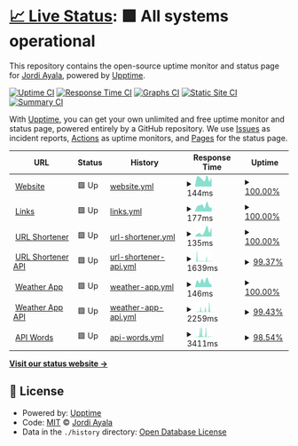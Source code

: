 # [📈 Live Status](https://ASJordi.github.io/website-activity-status): <!--live status--> **🟩 All systems operational**

This repository contains the open-source uptime monitor and status page for [Jordi Ayala](asjordi.dev), powered by [Upptime](https://github.com/upptime/upptime).

[![Uptime CI](https://github.com/ASJordi/website-activity-status/workflows/Uptime%20CI/badge.svg)](https://github.com/ASJordi/website-activity-status/actions?query=workflow%3A%22Uptime+CI%22)
[![Response Time CI](https://github.com/ASJordi/website-activity-status/workflows/Response%20Time%20CI/badge.svg)](https://github.com/ASJordi/website-activity-status/actions?query=workflow%3A%22Response+Time+CI%22)
[![Graphs CI](https://github.com/ASJordi/website-activity-status/workflows/Graphs%20CI/badge.svg)](https://github.com/ASJordi/website-activity-status/actions?query=workflow%3A%22Graphs+CI%22)
[![Static Site CI](https://github.com/ASJordi/website-activity-status/workflows/Static%20Site%20CI/badge.svg)](https://github.com/ASJordi/website-activity-status/actions?query=workflow%3A%22Static+Site+CI%22)
[![Summary CI](https://github.com/ASJordi/website-activity-status/workflows/Summary%20CI/badge.svg)](https://github.com/ASJordi/website-activity-status/actions?query=workflow%3A%22Summary+CI%22)

With [Upptime](https://upptime.js.org), you can get your own unlimited and free uptime monitor and status page, powered entirely by a GitHub repository. We use [Issues](https://github.com/ASJordi/website-activity-status/issues) as incident reports, [Actions](https://github.com/ASJordi/website-activity-status/actions) as uptime monitors, and [Pages](https://ASJordi.github.io/website-activity-status) for the status page.

<!--start: status pages-->
<!-- This summary is generated by Upptime (https://github.com/upptime/upptime) -->
<!-- Do not edit this manually, your changes will be overwritten -->
<!-- prettier-ignore -->
| URL | Status | History | Response Time | Uptime |
| --- | ------ | ------- | ------------- | ------ |
| <img alt="" src="https://icons.duckduckgo.com/ip3/asjordi.dev.ico" height="13"> [Website](https://asjordi.dev) | 🟩 Up | [website.yml](https://github.com/ASJordi/website-activity-status/commits/HEAD/history/website.yml) | <details><summary><img alt="Response time graph" src="./graphs/website/response-time-week.png" height="20"> 144ms</summary><br><a href="https://up.asjordi.dev/history/website"><img alt="Response time 122" src="https://img.shields.io/endpoint?url=https%3A%2F%2Fraw.githubusercontent.com%2FASJordi%2Fwebsite-activity-status%2FHEAD%2Fapi%2Fwebsite%2Fresponse-time.json"></a><br><a href="https://up.asjordi.dev/history/website"><img alt="24-hour response time 156" src="https://img.shields.io/endpoint?url=https%3A%2F%2Fraw.githubusercontent.com%2FASJordi%2Fwebsite-activity-status%2FHEAD%2Fapi%2Fwebsite%2Fresponse-time-day.json"></a><br><a href="https://up.asjordi.dev/history/website"><img alt="7-day response time 144" src="https://img.shields.io/endpoint?url=https%3A%2F%2Fraw.githubusercontent.com%2FASJordi%2Fwebsite-activity-status%2FHEAD%2Fapi%2Fwebsite%2Fresponse-time-week.json"></a><br><a href="https://up.asjordi.dev/history/website"><img alt="30-day response time 159" src="https://img.shields.io/endpoint?url=https%3A%2F%2Fraw.githubusercontent.com%2FASJordi%2Fwebsite-activity-status%2FHEAD%2Fapi%2Fwebsite%2Fresponse-time-month.json"></a><br><a href="https://up.asjordi.dev/history/website"><img alt="1-year response time 121" src="https://img.shields.io/endpoint?url=https%3A%2F%2Fraw.githubusercontent.com%2FASJordi%2Fwebsite-activity-status%2FHEAD%2Fapi%2Fwebsite%2Fresponse-time-year.json"></a></details> | <details><summary><a href="https://up.asjordi.dev/history/website">100.00%</a></summary><a href="https://up.asjordi.dev/history/website"><img alt="All-time uptime 99.98%" src="https://img.shields.io/endpoint?url=https%3A%2F%2Fraw.githubusercontent.com%2FASJordi%2Fwebsite-activity-status%2FHEAD%2Fapi%2Fwebsite%2Fuptime.json"></a><br><a href="https://up.asjordi.dev/history/website"><img alt="24-hour uptime 100.00%" src="https://img.shields.io/endpoint?url=https%3A%2F%2Fraw.githubusercontent.com%2FASJordi%2Fwebsite-activity-status%2FHEAD%2Fapi%2Fwebsite%2Fuptime-day.json"></a><br><a href="https://up.asjordi.dev/history/website"><img alt="7-day uptime 100.00%" src="https://img.shields.io/endpoint?url=https%3A%2F%2Fraw.githubusercontent.com%2FASJordi%2Fwebsite-activity-status%2FHEAD%2Fapi%2Fwebsite%2Fuptime-week.json"></a><br><a href="https://up.asjordi.dev/history/website"><img alt="30-day uptime 100.00%" src="https://img.shields.io/endpoint?url=https%3A%2F%2Fraw.githubusercontent.com%2FASJordi%2Fwebsite-activity-status%2FHEAD%2Fapi%2Fwebsite%2Fuptime-month.json"></a><br><a href="https://up.asjordi.dev/history/website"><img alt="1-year uptime 99.98%" src="https://img.shields.io/endpoint?url=https%3A%2F%2Fraw.githubusercontent.com%2FASJordi%2Fwebsite-activity-status%2FHEAD%2Fapi%2Fwebsite%2Fuptime-year.json"></a></details>
| <img alt="" src="https://icons.duckduckgo.com/ip3/links.asjordi.dev.ico" height="13"> [Links](https://links.asjordi.dev/) | 🟩 Up | [links.yml](https://github.com/ASJordi/website-activity-status/commits/HEAD/history/links.yml) | <details><summary><img alt="Response time graph" src="./graphs/links/response-time-week.png" height="20"> 177ms</summary><br><a href="https://up.asjordi.dev/history/links"><img alt="Response time 159" src="https://img.shields.io/endpoint?url=https%3A%2F%2Fraw.githubusercontent.com%2FASJordi%2Fwebsite-activity-status%2FHEAD%2Fapi%2Flinks%2Fresponse-time.json"></a><br><a href="https://up.asjordi.dev/history/links"><img alt="24-hour response time 124" src="https://img.shields.io/endpoint?url=https%3A%2F%2Fraw.githubusercontent.com%2FASJordi%2Fwebsite-activity-status%2FHEAD%2Fapi%2Flinks%2Fresponse-time-day.json"></a><br><a href="https://up.asjordi.dev/history/links"><img alt="7-day response time 177" src="https://img.shields.io/endpoint?url=https%3A%2F%2Fraw.githubusercontent.com%2FASJordi%2Fwebsite-activity-status%2FHEAD%2Fapi%2Flinks%2Fresponse-time-week.json"></a><br><a href="https://up.asjordi.dev/history/links"><img alt="30-day response time 182" src="https://img.shields.io/endpoint?url=https%3A%2F%2Fraw.githubusercontent.com%2FASJordi%2Fwebsite-activity-status%2FHEAD%2Fapi%2Flinks%2Fresponse-time-month.json"></a><br><a href="https://up.asjordi.dev/history/links"><img alt="1-year response time 158" src="https://img.shields.io/endpoint?url=https%3A%2F%2Fraw.githubusercontent.com%2FASJordi%2Fwebsite-activity-status%2FHEAD%2Fapi%2Flinks%2Fresponse-time-year.json"></a></details> | <details><summary><a href="https://up.asjordi.dev/history/links">100.00%</a></summary><a href="https://up.asjordi.dev/history/links"><img alt="All-time uptime 100.00%" src="https://img.shields.io/endpoint?url=https%3A%2F%2Fraw.githubusercontent.com%2FASJordi%2Fwebsite-activity-status%2FHEAD%2Fapi%2Flinks%2Fuptime.json"></a><br><a href="https://up.asjordi.dev/history/links"><img alt="24-hour uptime 100.00%" src="https://img.shields.io/endpoint?url=https%3A%2F%2Fraw.githubusercontent.com%2FASJordi%2Fwebsite-activity-status%2FHEAD%2Fapi%2Flinks%2Fuptime-day.json"></a><br><a href="https://up.asjordi.dev/history/links"><img alt="7-day uptime 100.00%" src="https://img.shields.io/endpoint?url=https%3A%2F%2Fraw.githubusercontent.com%2FASJordi%2Fwebsite-activity-status%2FHEAD%2Fapi%2Flinks%2Fuptime-week.json"></a><br><a href="https://up.asjordi.dev/history/links"><img alt="30-day uptime 100.00%" src="https://img.shields.io/endpoint?url=https%3A%2F%2Fraw.githubusercontent.com%2FASJordi%2Fwebsite-activity-status%2FHEAD%2Fapi%2Flinks%2Fuptime-month.json"></a><br><a href="https://up.asjordi.dev/history/links"><img alt="1-year uptime 100.00%" src="https://img.shields.io/endpoint?url=https%3A%2F%2Fraw.githubusercontent.com%2FASJordi%2Fwebsite-activity-status%2FHEAD%2Fapi%2Flinks%2Fuptime-year.json"></a></details>
| <img alt="" src="https://icons.duckduckgo.com/ip3/link-shortly.netlify.app.ico" height="13"> [URL Shortener](https://link-shortly.netlify.app) | 🟩 Up | [url-shortener.yml](https://github.com/ASJordi/website-activity-status/commits/HEAD/history/url-shortener.yml) | <details><summary><img alt="Response time graph" src="./graphs/url-shortener/response-time-week.png" height="20"> 135ms</summary><br><a href="https://up.asjordi.dev/history/url-shortener"><img alt="Response time 122" src="https://img.shields.io/endpoint?url=https%3A%2F%2Fraw.githubusercontent.com%2FASJordi%2Fwebsite-activity-status%2FHEAD%2Fapi%2Furl-shortener%2Fresponse-time.json"></a><br><a href="https://up.asjordi.dev/history/url-shortener"><img alt="24-hour response time 236" src="https://img.shields.io/endpoint?url=https%3A%2F%2Fraw.githubusercontent.com%2FASJordi%2Fwebsite-activity-status%2FHEAD%2Fapi%2Furl-shortener%2Fresponse-time-day.json"></a><br><a href="https://up.asjordi.dev/history/url-shortener"><img alt="7-day response time 135" src="https://img.shields.io/endpoint?url=https%3A%2F%2Fraw.githubusercontent.com%2FASJordi%2Fwebsite-activity-status%2FHEAD%2Fapi%2Furl-shortener%2Fresponse-time-week.json"></a><br><a href="https://up.asjordi.dev/history/url-shortener"><img alt="30-day response time 145" src="https://img.shields.io/endpoint?url=https%3A%2F%2Fraw.githubusercontent.com%2FASJordi%2Fwebsite-activity-status%2FHEAD%2Fapi%2Furl-shortener%2Fresponse-time-month.json"></a><br><a href="https://up.asjordi.dev/history/url-shortener"><img alt="1-year response time 112" src="https://img.shields.io/endpoint?url=https%3A%2F%2Fraw.githubusercontent.com%2FASJordi%2Fwebsite-activity-status%2FHEAD%2Fapi%2Furl-shortener%2Fresponse-time-year.json"></a></details> | <details><summary><a href="https://up.asjordi.dev/history/url-shortener">100.00%</a></summary><a href="https://up.asjordi.dev/history/url-shortener"><img alt="All-time uptime 100.00%" src="https://img.shields.io/endpoint?url=https%3A%2F%2Fraw.githubusercontent.com%2FASJordi%2Fwebsite-activity-status%2FHEAD%2Fapi%2Furl-shortener%2Fuptime.json"></a><br><a href="https://up.asjordi.dev/history/url-shortener"><img alt="24-hour uptime 100.00%" src="https://img.shields.io/endpoint?url=https%3A%2F%2Fraw.githubusercontent.com%2FASJordi%2Fwebsite-activity-status%2FHEAD%2Fapi%2Furl-shortener%2Fuptime-day.json"></a><br><a href="https://up.asjordi.dev/history/url-shortener"><img alt="7-day uptime 100.00%" src="https://img.shields.io/endpoint?url=https%3A%2F%2Fraw.githubusercontent.com%2FASJordi%2Fwebsite-activity-status%2FHEAD%2Fapi%2Furl-shortener%2Fuptime-week.json"></a><br><a href="https://up.asjordi.dev/history/url-shortener"><img alt="30-day uptime 100.00%" src="https://img.shields.io/endpoint?url=https%3A%2F%2Fraw.githubusercontent.com%2FASJordi%2Fwebsite-activity-status%2FHEAD%2Fapi%2Furl-shortener%2Fuptime-month.json"></a><br><a href="https://up.asjordi.dev/history/url-shortener"><img alt="1-year uptime 100.00%" src="https://img.shields.io/endpoint?url=https%3A%2F%2Fraw.githubusercontent.com%2FASJordi%2Fwebsite-activity-status%2FHEAD%2Fapi%2Furl-shortener%2Fuptime-year.json"></a></details>
| <img alt="" src="https://icons.duckduckgo.com/ip3/api-url-zgau.onrender.com.ico" height="13"> [URL Shortener API](https://api-url-zgau.onrender.com/) | 🟩 Up | [url-shortener-api.yml](https://github.com/ASJordi/website-activity-status/commits/HEAD/history/url-shortener-api.yml) | <details><summary><img alt="Response time graph" src="./graphs/url-shortener-api/response-time-week.png" height="20"> 1639ms</summary><br><a href="https://up.asjordi.dev/history/url-shortener-api"><img alt="Response time 3867" src="https://img.shields.io/endpoint?url=https%3A%2F%2Fraw.githubusercontent.com%2FASJordi%2Fwebsite-activity-status%2FHEAD%2Fapi%2Furl-shortener-api%2Fresponse-time.json"></a><br><a href="https://up.asjordi.dev/history/url-shortener-api"><img alt="24-hour response time 363" src="https://img.shields.io/endpoint?url=https%3A%2F%2Fraw.githubusercontent.com%2FASJordi%2Fwebsite-activity-status%2FHEAD%2Fapi%2Furl-shortener-api%2Fresponse-time-day.json"></a><br><a href="https://up.asjordi.dev/history/url-shortener-api"><img alt="7-day response time 1639" src="https://img.shields.io/endpoint?url=https%3A%2F%2Fraw.githubusercontent.com%2FASJordi%2Fwebsite-activity-status%2FHEAD%2Fapi%2Furl-shortener-api%2Fresponse-time-week.json"></a><br><a href="https://up.asjordi.dev/history/url-shortener-api"><img alt="30-day response time 1095" src="https://img.shields.io/endpoint?url=https%3A%2F%2Fraw.githubusercontent.com%2FASJordi%2Fwebsite-activity-status%2FHEAD%2Fapi%2Furl-shortener-api%2Fresponse-time-month.json"></a><br><a href="https://up.asjordi.dev/history/url-shortener-api"><img alt="1-year response time 4260" src="https://img.shields.io/endpoint?url=https%3A%2F%2Fraw.githubusercontent.com%2FASJordi%2Fwebsite-activity-status%2FHEAD%2Fapi%2Furl-shortener-api%2Fresponse-time-year.json"></a></details> | <details><summary><a href="https://up.asjordi.dev/history/url-shortener-api">99.37%</a></summary><a href="https://up.asjordi.dev/history/url-shortener-api"><img alt="All-time uptime 84.37%" src="https://img.shields.io/endpoint?url=https%3A%2F%2Fraw.githubusercontent.com%2FASJordi%2Fwebsite-activity-status%2FHEAD%2Fapi%2Furl-shortener-api%2Fuptime.json"></a><br><a href="https://up.asjordi.dev/history/url-shortener-api"><img alt="24-hour uptime 100.00%" src="https://img.shields.io/endpoint?url=https%3A%2F%2Fraw.githubusercontent.com%2FASJordi%2Fwebsite-activity-status%2FHEAD%2Fapi%2Furl-shortener-api%2Fuptime-day.json"></a><br><a href="https://up.asjordi.dev/history/url-shortener-api"><img alt="7-day uptime 99.37%" src="https://img.shields.io/endpoint?url=https%3A%2F%2Fraw.githubusercontent.com%2FASJordi%2Fwebsite-activity-status%2FHEAD%2Fapi%2Furl-shortener-api%2Fuptime-week.json"></a><br><a href="https://up.asjordi.dev/history/url-shortener-api"><img alt="30-day uptime 40.15%" src="https://img.shields.io/endpoint?url=https%3A%2F%2Fraw.githubusercontent.com%2FASJordi%2Fwebsite-activity-status%2FHEAD%2Fapi%2Furl-shortener-api%2Fuptime-month.json"></a><br><a href="https://up.asjordi.dev/history/url-shortener-api"><img alt="1-year uptime 75.21%" src="https://img.shields.io/endpoint?url=https%3A%2F%2Fraw.githubusercontent.com%2FASJordi%2Fwebsite-activity-status%2FHEAD%2Fapi%2Furl-shortener-api%2Fuptime-year.json"></a></details>
| <img alt="" src="https://icons.duckduckgo.com/ip3/weather-app-nodejs.netlify.app.ico" height="13"> [Weather App](https://weather-app-nodejs.netlify.app) | 🟩 Up | [weather-app.yml](https://github.com/ASJordi/website-activity-status/commits/HEAD/history/weather-app.yml) | <details><summary><img alt="Response time graph" src="./graphs/weather-app/response-time-week.png" height="20"> 146ms</summary><br><a href="https://up.asjordi.dev/history/weather-app"><img alt="Response time 148" src="https://img.shields.io/endpoint?url=https%3A%2F%2Fraw.githubusercontent.com%2FASJordi%2Fwebsite-activity-status%2FHEAD%2Fapi%2Fweather-app%2Fresponse-time.json"></a><br><a href="https://up.asjordi.dev/history/weather-app"><img alt="24-hour response time 50" src="https://img.shields.io/endpoint?url=https%3A%2F%2Fraw.githubusercontent.com%2FASJordi%2Fwebsite-activity-status%2FHEAD%2Fapi%2Fweather-app%2Fresponse-time-day.json"></a><br><a href="https://up.asjordi.dev/history/weather-app"><img alt="7-day response time 146" src="https://img.shields.io/endpoint?url=https%3A%2F%2Fraw.githubusercontent.com%2FASJordi%2Fwebsite-activity-status%2FHEAD%2Fapi%2Fweather-app%2Fresponse-time-week.json"></a><br><a href="https://up.asjordi.dev/history/weather-app"><img alt="30-day response time 127" src="https://img.shields.io/endpoint?url=https%3A%2F%2Fraw.githubusercontent.com%2FASJordi%2Fwebsite-activity-status%2FHEAD%2Fapi%2Fweather-app%2Fresponse-time-month.json"></a><br><a href="https://up.asjordi.dev/history/weather-app"><img alt="1-year response time 144" src="https://img.shields.io/endpoint?url=https%3A%2F%2Fraw.githubusercontent.com%2FASJordi%2Fwebsite-activity-status%2FHEAD%2Fapi%2Fweather-app%2Fresponse-time-year.json"></a></details> | <details><summary><a href="https://up.asjordi.dev/history/weather-app">100.00%</a></summary><a href="https://up.asjordi.dev/history/weather-app"><img alt="All-time uptime 100.00%" src="https://img.shields.io/endpoint?url=https%3A%2F%2Fraw.githubusercontent.com%2FASJordi%2Fwebsite-activity-status%2FHEAD%2Fapi%2Fweather-app%2Fuptime.json"></a><br><a href="https://up.asjordi.dev/history/weather-app"><img alt="24-hour uptime 100.00%" src="https://img.shields.io/endpoint?url=https%3A%2F%2Fraw.githubusercontent.com%2FASJordi%2Fwebsite-activity-status%2FHEAD%2Fapi%2Fweather-app%2Fuptime-day.json"></a><br><a href="https://up.asjordi.dev/history/weather-app"><img alt="7-day uptime 100.00%" src="https://img.shields.io/endpoint?url=https%3A%2F%2Fraw.githubusercontent.com%2FASJordi%2Fwebsite-activity-status%2FHEAD%2Fapi%2Fweather-app%2Fuptime-week.json"></a><br><a href="https://up.asjordi.dev/history/weather-app"><img alt="30-day uptime 100.00%" src="https://img.shields.io/endpoint?url=https%3A%2F%2Fraw.githubusercontent.com%2FASJordi%2Fwebsite-activity-status%2FHEAD%2Fapi%2Fweather-app%2Fuptime-month.json"></a><br><a href="https://up.asjordi.dev/history/weather-app"><img alt="1-year uptime 100.00%" src="https://img.shields.io/endpoint?url=https%3A%2F%2Fraw.githubusercontent.com%2FASJordi%2Fwebsite-activity-status%2FHEAD%2Fapi%2Fweather-app%2Fuptime-year.json"></a></details>
| <img alt="" src="https://icons.duckduckgo.com/ip3/weather-app-backend-y96o.onrender.com.ico" height="13"> [Weather App API](https://weather-app-backend-y96o.onrender.com/api/) | 🟩 Up | [weather-app-api.yml](https://github.com/ASJordi/website-activity-status/commits/HEAD/history/weather-app-api.yml) | <details><summary><img alt="Response time graph" src="./graphs/weather-app-api/response-time-week.png" height="20"> 2259ms</summary><br><a href="https://up.asjordi.dev/history/weather-app-api"><img alt="Response time 4130" src="https://img.shields.io/endpoint?url=https%3A%2F%2Fraw.githubusercontent.com%2FASJordi%2Fwebsite-activity-status%2FHEAD%2Fapi%2Fweather-app-api%2Fresponse-time.json"></a><br><a href="https://up.asjordi.dev/history/weather-app-api"><img alt="24-hour response time 206" src="https://img.shields.io/endpoint?url=https%3A%2F%2Fraw.githubusercontent.com%2FASJordi%2Fwebsite-activity-status%2FHEAD%2Fapi%2Fweather-app-api%2Fresponse-time-day.json"></a><br><a href="https://up.asjordi.dev/history/weather-app-api"><img alt="7-day response time 2259" src="https://img.shields.io/endpoint?url=https%3A%2F%2Fraw.githubusercontent.com%2FASJordi%2Fwebsite-activity-status%2FHEAD%2Fapi%2Fweather-app-api%2Fresponse-time-week.json"></a><br><a href="https://up.asjordi.dev/history/weather-app-api"><img alt="30-day response time 1647" src="https://img.shields.io/endpoint?url=https%3A%2F%2Fraw.githubusercontent.com%2FASJordi%2Fwebsite-activity-status%2FHEAD%2Fapi%2Fweather-app-api%2Fresponse-time-month.json"></a><br><a href="https://up.asjordi.dev/history/weather-app-api"><img alt="1-year response time 4235" src="https://img.shields.io/endpoint?url=https%3A%2F%2Fraw.githubusercontent.com%2FASJordi%2Fwebsite-activity-status%2FHEAD%2Fapi%2Fweather-app-api%2Fresponse-time-year.json"></a></details> | <details><summary><a href="https://up.asjordi.dev/history/weather-app-api">99.43%</a></summary><a href="https://up.asjordi.dev/history/weather-app-api"><img alt="All-time uptime 82.62%" src="https://img.shields.io/endpoint?url=https%3A%2F%2Fraw.githubusercontent.com%2FASJordi%2Fwebsite-activity-status%2FHEAD%2Fapi%2Fweather-app-api%2Fuptime.json"></a><br><a href="https://up.asjordi.dev/history/weather-app-api"><img alt="24-hour uptime 98.88%" src="https://img.shields.io/endpoint?url=https%3A%2F%2Fraw.githubusercontent.com%2FASJordi%2Fwebsite-activity-status%2FHEAD%2Fapi%2Fweather-app-api%2Fuptime-day.json"></a><br><a href="https://up.asjordi.dev/history/weather-app-api"><img alt="7-day uptime 99.43%" src="https://img.shields.io/endpoint?url=https%3A%2F%2Fraw.githubusercontent.com%2FASJordi%2Fwebsite-activity-status%2FHEAD%2Fapi%2Fweather-app-api%2Fuptime-week.json"></a><br><a href="https://up.asjordi.dev/history/weather-app-api"><img alt="30-day uptime 39.52%" src="https://img.shields.io/endpoint?url=https%3A%2F%2Fraw.githubusercontent.com%2FASJordi%2Fwebsite-activity-status%2FHEAD%2Fapi%2Fweather-app-api%2Fuptime-month.json"></a><br><a href="https://up.asjordi.dev/history/weather-app-api"><img alt="1-year uptime 72.43%" src="https://img.shields.io/endpoint?url=https%3A%2F%2Fraw.githubusercontent.com%2FASJordi%2Fwebsite-activity-status%2FHEAD%2Fapi%2Fweather-app-api%2Fuptime-year.json"></a></details>
| <img alt="" src="https://icons.duckduckgo.com/ip3/simple-api-words.onrender.com.ico" height="13"> [API Words](https://simple-api-words.onrender.com) | 🟩 Up | [api-words.yml](https://github.com/ASJordi/website-activity-status/commits/HEAD/history/api-words.yml) | <details><summary><img alt="Response time graph" src="./graphs/api-words/response-time-week.png" height="20"> 3411ms</summary><br><a href="https://up.asjordi.dev/history/api-words"><img alt="Response time 3872" src="https://img.shields.io/endpoint?url=https%3A%2F%2Fraw.githubusercontent.com%2FASJordi%2Fwebsite-activity-status%2FHEAD%2Fapi%2Fapi-words%2Fresponse-time.json"></a><br><a href="https://up.asjordi.dev/history/api-words"><img alt="24-hour response time 172" src="https://img.shields.io/endpoint?url=https%3A%2F%2Fraw.githubusercontent.com%2FASJordi%2Fwebsite-activity-status%2FHEAD%2Fapi%2Fapi-words%2Fresponse-time-day.json"></a><br><a href="https://up.asjordi.dev/history/api-words"><img alt="7-day response time 3411" src="https://img.shields.io/endpoint?url=https%3A%2F%2Fraw.githubusercontent.com%2FASJordi%2Fwebsite-activity-status%2FHEAD%2Fapi%2Fapi-words%2Fresponse-time-week.json"></a><br><a href="https://up.asjordi.dev/history/api-words"><img alt="30-day response time 1909" src="https://img.shields.io/endpoint?url=https%3A%2F%2Fraw.githubusercontent.com%2FASJordi%2Fwebsite-activity-status%2FHEAD%2Fapi%2Fapi-words%2Fresponse-time-month.json"></a><br><a href="https://up.asjordi.dev/history/api-words"><img alt="1-year response time 4190" src="https://img.shields.io/endpoint?url=https%3A%2F%2Fraw.githubusercontent.com%2FASJordi%2Fwebsite-activity-status%2FHEAD%2Fapi%2Fapi-words%2Fresponse-time-year.json"></a></details> | <details><summary><a href="https://up.asjordi.dev/history/api-words">98.54%</a></summary><a href="https://up.asjordi.dev/history/api-words"><img alt="All-time uptime 84.42%" src="https://img.shields.io/endpoint?url=https%3A%2F%2Fraw.githubusercontent.com%2FASJordi%2Fwebsite-activity-status%2FHEAD%2Fapi%2Fapi-words%2Fuptime.json"></a><br><a href="https://up.asjordi.dev/history/api-words"><img alt="24-hour uptime 97.83%" src="https://img.shields.io/endpoint?url=https%3A%2F%2Fraw.githubusercontent.com%2FASJordi%2Fwebsite-activity-status%2FHEAD%2Fapi%2Fapi-words%2Fuptime-day.json"></a><br><a href="https://up.asjordi.dev/history/api-words"><img alt="7-day uptime 98.54%" src="https://img.shields.io/endpoint?url=https%3A%2F%2Fraw.githubusercontent.com%2FASJordi%2Fwebsite-activity-status%2FHEAD%2Fapi%2Fapi-words%2Fuptime-week.json"></a><br><a href="https://up.asjordi.dev/history/api-words"><img alt="30-day uptime 39.78%" src="https://img.shields.io/endpoint?url=https%3A%2F%2Fraw.githubusercontent.com%2FASJordi%2Fwebsite-activity-status%2FHEAD%2Fapi%2Fapi-words%2Fuptime-month.json"></a><br><a href="https://up.asjordi.dev/history/api-words"><img alt="1-year uptime 75.28%" src="https://img.shields.io/endpoint?url=https%3A%2F%2Fraw.githubusercontent.com%2FASJordi%2Fwebsite-activity-status%2FHEAD%2Fapi%2Fapi-words%2Fuptime-year.json"></a></details>

<!--end: status pages-->

[**Visit our status website →**](https://ASJordi.github.io/website-activity-status)

## 📄 License

- Powered by: [Upptime](https://github.com/upptime/upptime)
- Code: [MIT](./LICENSE) © [Jordi Ayala](asjordi.dev)
- Data in the `./history` directory: [Open Database License](https://opendatacommons.org/licenses/odbl/1-0/)
